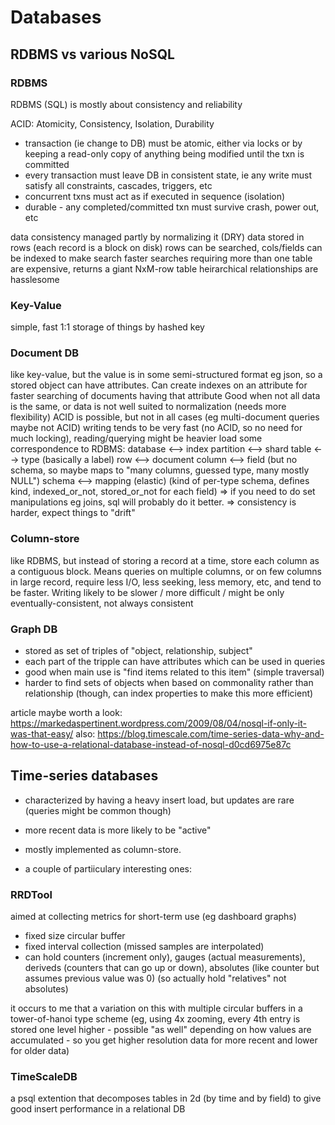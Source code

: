 # Databases

## RDBMS vs various NoSQL

### RDBMS <a name="sql"/>

RDBMS (SQL) is mostly about consistency and reliability

ACID: Atomicity, Consistency, Isolation, Durability
   - transaction (ie change to DB) must be atomic, either via locks or by keeping a read-only copy of anything being modified until the txn is committed
   - every transaction must leave DB in consistent state, ie any write must satisfy all constraints, cascades, triggers, etc
   - concurrent txns must act as if executed in sequence (isolation)
   - durable - any completed/committed txn must survive crash, power out, etc

data consistency managed partly by normalizing it (DRY)
data stored in rows (each record is a block on disk)
rows can be searched, cols/fields can be indexed to make search faster
searches requiring more than one table are expensive, returns a giant NxM-row table
heirarchical relationships are hasslesome 

### Key-Value <a name="key-value"/>

 simple, fast 1:1 storage of things by hashed key

### Document DB <a name="doc-db"/>

 like key-value, but the value is in some semi-structured format eg json, so a stored object can have attributes. Can create indexes on an attribute for faster searching of documents having that attribute
Good when not all data is the same, or data is not well suited to normalization (needs more flexibility)
ACID is possible, but not in all cases (eg multi-document queries maybe not ACID)
writing tends to be very fast (no ACID, so no need for much locking), reading/querying might be heavier load
   some correspondence to RDBMS:
      database    <-->    index
      partition      <-->   shard
      table           <-->   type             (basically a label)
      row             <-->   document
      column       <-->   field           (but no schema, so maybe maps to "many columns, guessed type, many mostly NULL")
      schema      <--> mapping (elastic) (kind of per-type schema, defines kind, indexed_or_not, stored_or_not for each field)
=> if you need to do set manipulations eg joins, sql will probably do it better. 
=> consistency is harder, expect things to "drift"     


### Column-store <a name="col-store"/>

like RDBMS, but instead of storing a record at a time, store each column as a contiguous block. Means queries on multiple columns, or on few columns in large record, require less I/O, less seeking, less memory, etc, and tend to be faster. Writing likely to be slower / more difficult / might be only eventually-consistent, not always consistent

### Graph DB <a name="graph-db"/>

 - stored as set of triples of "object, relationship, subject"
 - each part of the tripple can have attributes which can be used in queries
 - good when main use is "find items related to this item" (simple traversal)
 - harder to find sets of objects when based on commonality rather than relationship (though, can index properties to make this more efficient)

article maybe worth a look: https://markedaspertinent.wordpress.com/2009/08/04/nosql-if-only-it-was-that-easy/
also:
https://blog.timescale.com/time-series-data-why-and-how-to-use-a-relational-database-instead-of-nosql-d0cd6975e87c

## Time-series databases <a name="timeseries"/>

- characterized by having a heavy insert load, but updates are rare (queries might be common though)
- more recent data is more likely to be "active"

- mostly implemented as column-store.
- a couple of partiiculary interesting ones:

### RRDTool
aimed at collecting metrics for short-term use (eg dashboard graphs)
- fixed size circular buffer
- fixed interval collection (missed samples are interpolated)
- can hold counters (increment only), gauges (actual measurements), deriveds (counters that can go up or down), absolutes (like counter but assumes previous value was 0) (so actually hold "relatives" not absolutes)

it occurs to me that a variation on this with multiple circular buffers in a tower-of-hanoi type scheme (eg, using 4x zooming, every 4th entry is stored one level higher - possible "as well" depending on how values are accumulated - so you get higher resolution data for more recent and lower for older data)

### TimeScaleDB
a psql extention that decomposes tables in 2d (by time and by field) to give good insert performance in a relational DB


